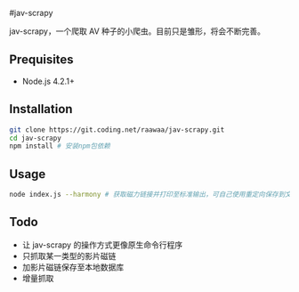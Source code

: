 #jav-scrapy

jav-scrapy，一个爬取 AV 种子的小爬虫。目前只是雏形，将会不断完善。

## Prequisites

- Node.js 4.2.1+

## Installation

```bash
git clone https://git.coding.net/raawaa/jav-scrapy.git
cd jav-scrapy
npm install # 安装npm包依赖
```

## Usage

```bash
node index.js --harmony # 获取磁力链接并打印至标准输出，可自己使用重定向保存到文本文件中
```

## Todo

- 让 jav-scrapy 的操作方式更像原生命令行程序
- 只抓取某一类型的影片磁链
- 加影片磁链保存至本地数据库
- 增量抓取
